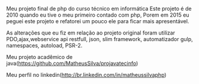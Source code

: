 Meu projeto final de php do curso técnico em informática Este projeto é de 2010 quando eu tive o meu primeiro contado com php, Porem em 2015 eu peguei este projeto e refatorei um pouco ele para ficar mais apresentável.

As alterações que eu fiz em relação ao projeto original foram utilizar PDO,ajax,webservice api restfull, json, slim framework, automatizador gulp, namespaces, autoload, PSR-2.

Meu projeto acadêmico de java(https://github.com/MatheusSilva/projavatecinfo)

Meu perfil no linkedin(http://br.linkedin.com/in/matheussilvaphp)

